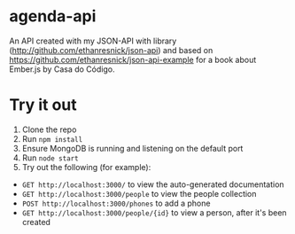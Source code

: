 # agenda-api
An API created with my JSON-API with library (http://github.com/ethanresnick/json-api) and based on https://github.com/ethanresnick/json-api-example for a book about Ember.js by Casa do Código.

# Try it out

1. Clone the repo
2. Run `npm install`
3. Ensure MongoDB is running and listening on the default port
4. Run `node start`
5. Try out the following (for example):
  - `GET http://localhost:3000/` to view the auto-generated documentation
  - `GET http://localhost:3000/people` to view the people collection
  - `POST http://localhost:3000/phones` to add a phone
  - `GET http://localhost:3000/people/{id}` to view a person, after it's been created
